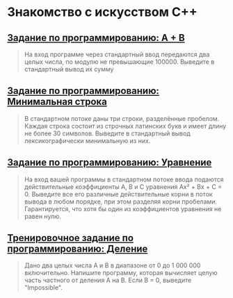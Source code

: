 # Знакомство с искусством C++

## [Задание по программированию: A + B](https://github.com/m3nf1s/Modern-Cplusplus/tree/master/White%20Belt/Week_1/Task_1)

>На вход программе через стандартный ввод передаются два целых числа, по модулю не превышающие 100000. Выведите в стандартный вывод их сумму

## [Задание по программированию: Минимальная строка](https://github.com/m3nf1s/Modern-Cplusplus/tree/master/White%20Belt/Week_1/Task_2)

>В стандартном потоке даны три строки, разделённые пробелом. Каждая строка состоит из строчных латинских букв и имеет длину не более 30 символов. Выведите в стандартный вывод лексикографически минимальную из них.

## [Задание по программированию: Уравнение](https://github.com/m3nf1s/Modern-Cplusplus/tree/master/White%20Belt/Week_1/Task_3)

>На вход вашей программы в стандартном потоке ввода подаются действительные коэффициенты A, B и C уравнения Ax² + Bx + C = 0. Выведите все его различные действительные корни в поток вывода в любом порядке, при этом разделяя корни пробелами. Гарантируется, что хотя бы один из коэффициентов уравнения не равен нулю.

## [Тренировочное задание по программированию: Деление](https://github.com/m3nf1s/Modern-Cplusplus/tree/master/White%20Belt/Week_1/Task_4)

>Дано два целых числа A и B в диапазоне от 0 до 1 000 000 включительно. Напишите программу, которая вычисляет целую часть частного от деления A на B.
>Если B = 0, выведите "Impossible".
